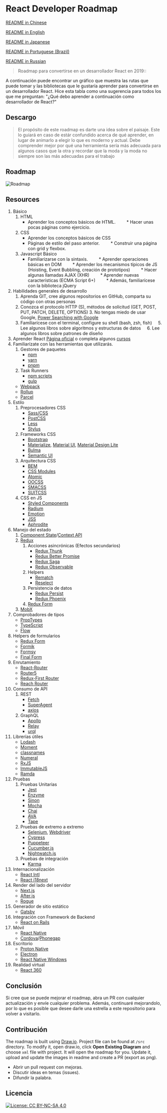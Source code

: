 # React Developer Roadmap

[README in Chinese](README-CN.md)

[README in English](README.md)

[README in Japanese](README-JA.md)

[README in Portuguese (Brazil)](README-PTBR.md)

[README in Russian](README-RU.md)

> Roadmap para convertirse en un desarrollador React en 2019::

A continuación puede encontrar un gráfico que muestra las rutas que puede tomar y las bibliotecas que le gustaría aprender para convertirse en un desarrollador React. Hice esta tabla como una sugerencia para todos los que me preguntan: "¿Qué debo aprender a continuación como desarrollador de React?"

## Descargo
> El propósito de este roadmap es darte una idea sobre el paisaje. Este lo guiará en caso de estár confundido acerca de qué aprender, en lugar de animarlo a elegir lo que es moderno y actual. Debe comprender mejor por qué una herramienta sería más adecuada para algunos casos que la otra y recordar que la moda y la moda no siempre son las más adecuadas para el trabajo

## Roadmap

![Roadmap](./roadmap-es.png)

## Resources

1. Básico
    1. HTML
        * Aprender los conceptos básicos de HTML.
        * Hacer unas pocas páginas como ejercicio.
    2. CSS
        * Aprender los conceptos básicos de CSS
        * Páginas de estilo del paso anterior.
        * Construir una página con grid y flexbox.
    3. Javascript Básico
        * Familiarizarse con la sintaxis.
        * Aprender operaciones básicas en DOM
        * Aprender los mecanismos típicos de JS (Hoisting, Event Bubbling, creación de prototipos)
        * Hacer algunas llamadas AJAX (XHR)
        * Aprender nuevas características (ECMA Script 6+)
        * Además, familiarícese con la biblioteca jQuery
2. Habilidades generales de desarrollo
    1. Aprenda GIT, cree algunos repositorios en GitHub, comparta su código con otras personas
    2. Conozca el protocolo HTTP (S), métodos de solicitud (GET, POST, PUT, PATCH, DELETE, OPTIONS)
    3. No tengas miedo de usar Google, [Power Searching with Google](http://www.powersearchingwithgoogle.com/)
    4. Familiarícese con el terminal, configure su shell (bash, zsh, fish)
    5. Lee algunos libros sobre algoritmos y estructuras de datos
    6. Lee algunos libros sobre patrones de diseño
3. Aprender React [Página oficial](https://reactjs.org/tutorial/tutorial.html) o completa algunos [cursos](https://egghead.io/courses/the-beginner-s-guide-to-react)
4. Familiarízate con las herramientas que utilizarás.
    1. Gestores de paquetes
        * [npm](https://www.npmjs.com/)
        * [yarn](https://yarnpkg.com/lang/en/)
        * [pnpm](https://pnpm.js.org/)
    2. Task Runners
        * [npm scripts](https://docs.npmjs.com/misc/scripts)
        * [gulp](https://gulpjs.com/)
    * [Webpack](https://webpack.js.org/)
    * [Rollup](https://rollupjs.org/guide/en)
    * [Parcel](https://parceljs.org/)
5. Estilo
    1. Preprocesadores CSS
        * [Sass/CSS](https://sass-lang.com/)
        * [PostCSS](https://postcss.org/)
        * [Less](http://lesscss.org/)
        * [Stylus](http://stylus-lang.com/)
    2. Frameworks CSS
        * [Bootstrap](https://getbootstrap.com/)
        * [Materialize](https://materializecss.com/), [Material UI](https://material-ui.com/), [Material Design Lite](https://getmdl.io/)
        * [Bulma](https://bulma.io/)
        * [Semantic UI](https://semantic-ui.com/)
    3. Arquitectura CSS
        * [BEM](http://getbem.com/)
        * [CSS Modules](https://github.com/css-modules/css-modules)
        * [Atomic](https://acss.io/)
        * [OOCSS](https://github.com/stubbornella/oocss/wiki)
        * [SMACSS](https://smacss.com/)
        * [SUITCSS](https://suitcss.github.io/)
    4. CSS en JS
        * [Styled Components](https://www.styled-components.com/)
        * [Radium](https://formidable.com/open-source/radium/)
        * [Emotion](https://emotion.sh/)
        * [JSS](http://cssinjs.org/)
        * [Aphrodite](https://github.com/Khan/aphrodite)
6. Manejo del estado
    1. [Component State](https://reactjs.org/docs/faq-state.html)/[Context API](https://reactjs.org/docs/context.html)
    2. [Redux](https://redux.js.org/)
        1. Acciones asincrónicas (Efectos secundarios)
            * [Redux Thunk](https://github.com/reduxjs/redux-thunk)
            * [Redux Better Promise](https://github.com/Lukasz-pluszczewski/redux-better-promise)
            * [Redux Saga](https://redux-saga.js.org/)
            * [Redux Observable](https://redux-observable.js.org)
        2. Helpers
            * [Rematch](https://rematch.gitbooks.io/rematch/)
            * [Reselect](https://github.com/reduxjs/reselect)
        3. Persistencia de datos
            * [Redux Persist](https://github.com/rt2zz/redux-persist)
            * [Redux Phoenix](https://github.com/adam-golab/redux-phoenix)
        4. [Redux Form](https://redux-form.com)
    3. [MobX](https://mobx.js.org/)
7. Comprobadores de tipos
    * [PropTypes](https://reactjs.org/docs/typechecking-with-proptypes.html)
    * [TypeScript](https://www.typescriptlang.org/)
    * [Flow](https://flow.org/en/)
8. Helpers de formularios
    * [Redux Form](https://redux-form.com)
    * [Formik](https://github.com/jaredpalmer/formik)
    * [Formsy](https://github.com/formsy/formsy-react)
    * [Final Form](https://github.com/final-form/final-form)
9. Enrutamiento
    * [React-Router](https://reacttraining.com/react-router/)
    * [Router5](https://router5.js.org/)
    * [Redux-First Router](https://github.com/faceyspacey/redux-first-router)
    * [Reach Router](https://reach.tech/router/)
10. Consumo de API
    1. REST
        * [Fetch](https://developer.mozilla.org/en-US/docs/Web/API/Fetch_API)
        * [SuperAgent](https://visionmedia.github.io/superagent/)
        * [axios](https://github.com/axios/axios)
    2. GraphQL
        * [Apollo](https://www.apollographql.com/docs/react/)
        * [Relay](https://facebook.github.io/relay/)
        * [urql](https://github.com/FormidableLabs/urql)
11. Librerías útiles
    * [Lodash](https://lodash.com/)
    * [Moment](https://momentjs.com/)
    * [classnames](https://github.com/JedWatson/classnames)
    * [Numeral](http://numeraljs.com/)
    * [RxJS](http://reactivex.io/)
    * [ImmutableJS](https://facebook.github.io/immutable-js/)
    * [Ramda](https://ramdajs.com/)
12. Pruebas
    1. Pruebas Unitarias
        * [Jest](https://facebook.github.io/jest/)
        * [Enzyme](http://airbnb.io/enzyme/)
        * [Sinon](http://sinonjs.org/)
        * [Mocha](https://mochajs.org/)
        * [Chai](http://www.chaijs.com/)
        * [AVA](https://github.com/avajs/ava)
        * [Tape](https://github.com/substack/tape)
    2. Pruebas de extremo a extremo
        * [Selenium](https://www.seleniumhq.org/), [Webdriver](http://webdriver.io/)
        * [Cypress](https://cypress.io/)
        * [Puppeteer](https://pptr.dev/)
        * [Cucumber.js](https://github.com/cucumber/cucumber-js)
        * [Nightwatch.js](http://nightwatchjs.org/)
    3. Pruebas de integración
        * [Karma](https://karma-runner.github.io/)
13. Internacionalización
    * [React Intl](https://github.com/yahoo/react-intl)
    * [React i18next](https://react.i18next.com/)
14. Render del lado del servidor
    * [Next.js](https://nextjs.org/)
    * [After.js](https://github.com/jaredpalmer/after.js)
    * [Rogue](https://github.com/alidcastano/rogue.js)
15. Generador de sitio estático
    * [Gatsby](https://www.gatsbyjs.org/)
16. Integración con Framework de Backend
    * [React on Rails](https://shakacode.gitbooks.io/react-on-rails/content/)
17. Móvil
    * [React Native](https://facebook.github.io/react-native/)
    * [Cordova](https://cordova.apache.org/)/[Phonegap](https://phonegap.com/)
18. Escritorio
    * [Proton Native](https://proton-native.js.org/)
    * [Electron](https://electronjs.org/)
    * [React Native Windows](https://github.com/Microsoft/react-native-windows)
19. Realidad virtual
    * [React 360](https://facebook.github.io/react-360/)

## Conclusión


Si cree que se puede mejorar el roadmap, abra un PR con cualquier actualización y envíe cualquier problema. Además, continuaré mejorandolo, por lo que es posible que desee darle una estrella a este repositorio para volver a visitarlo.

## Contribución

The roadmap is built using [Draw.io](https://www.draw.io/). Project file can be found at `/src` directory. To modify it, open draw.io, click **Open Existing Diagram** and choose `xml` file with project. It will open the roadmap for you. Update it, upload and update the images in readme and create a PR (export as png).

- Abrir un pull request con mejoras.
- Discutir ideas en temas (issues).
- Difundir la palabra.

## Licencia

[![License: CC BY-NC-SA 4.0](https://img.shields.io/badge/License-CC%20BY--NC--SA%204.0-lightgrey.svg)](https://creativecommons.org/licenses/by-nc-sa/4.0/)
